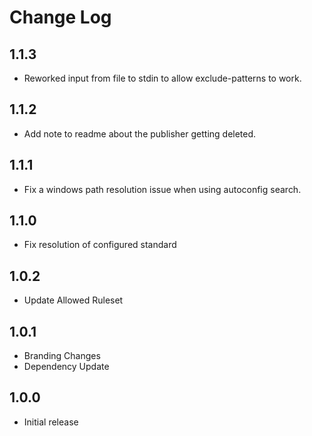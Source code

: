 # Change Log
## 1.1.3
- Reworked input from file to stdin to allow exclude-patterns to work.
## 1.1.2
- Add note to readme about the publisher getting deleted.
## 1.1.1
- Fix a windows path resolution issue when using autoconfig search.
## 1.1.0
- Fix resolution of configured standard
## 1.0.2
- Update Allowed Ruleset
## 1.0.1
- Branding Changes
- Dependency Update
## 1.0.0
- Initial release
